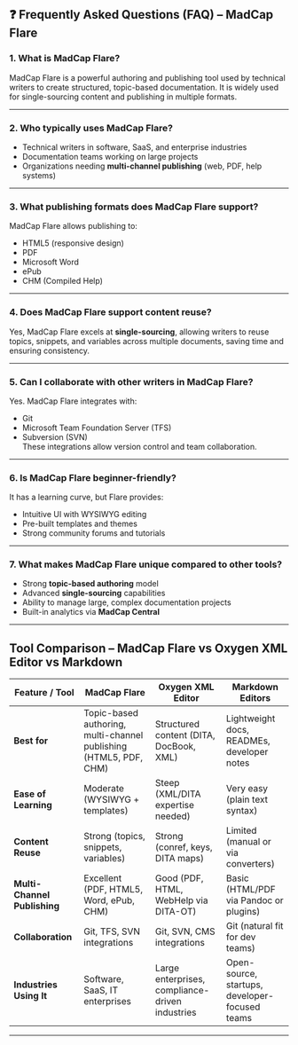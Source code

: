 ## ❓ Frequently Asked Questions (FAQ) – MadCap Flare

### 1. What is MadCap Flare?
MadCap Flare is a powerful authoring and publishing tool used by technical writers to create structured, topic-based documentation. It is widely used for single-sourcing content and publishing in multiple formats.

---

### 2. Who typically uses MadCap Flare?
- Technical writers in software, SaaS, and enterprise industries  
- Documentation teams working on large projects  
- Organizations needing **multi-channel publishing** (web, PDF, help systems)  

---

### 3. What publishing formats does MadCap Flare support?
MadCap Flare allows publishing to:
- HTML5 (responsive design)  
- PDF  
- Microsoft Word  
- ePub  
- CHM (Compiled Help)  

---

### 4. Does MadCap Flare support content reuse?
Yes, MadCap Flare excels at **single-sourcing**, allowing writers to reuse topics, snippets, and variables across multiple documents, saving time and ensuring consistency.

---

### 5. Can I collaborate with other writers in MadCap Flare?
Yes. MadCap Flare integrates with:
- Git  
- Microsoft Team Foundation Server (TFS)  
- Subversion (SVN)  
These integrations allow version control and team collaboration.

---

### 6. Is MadCap Flare beginner-friendly?
It has a learning curve, but Flare provides:
- Intuitive UI with WYSIWYG editing  
- Pre-built templates and themes  
- Strong community forums and tutorials  

---

### 7. What makes MadCap Flare unique compared to other tools?
- Strong **topic-based authoring** model  
- Advanced **single-sourcing** capabilities  
- Ability to manage large, complex documentation projects  
- Built-in analytics via **MadCap Central**  

---

## Tool Comparison – MadCap Flare vs Oxygen XML Editor vs Markdown

| Feature / Tool              | **MadCap Flare** | **Oxygen XML Editor** | **Markdown Editors** |
|------------------------------|------------------|------------------------|-----------------------|
| **Best for**                | Topic-based authoring, multi-channel publishing (HTML5, PDF, CHM) | Structured content (DITA, DocBook, XML) | Lightweight docs, READMEs, developer notes |
| **Ease of Learning**         | Moderate (WYSIWYG + templates) | Steep (XML/DITA expertise needed) | Very easy (plain text syntax) |
| **Content Reuse**            | Strong (topics, snippets, variables) | Strong (conref, keys, DITA maps) | Limited (manual or via converters) |
| **Multi-Channel Publishing** | Excellent (PDF, HTML5, Word, ePub, CHM) | Good (PDF, HTML, WebHelp via DITA-OT) | Basic (HTML/PDF via Pandoc or plugins) |
| **Collaboration**            | Git, TFS, SVN integrations | Git, SVN, CMS integrations | Git (natural fit for dev teams) |
| **Industries Using It**      | Software, SaaS, IT enterprises | Large enterprises, compliance-driven industries | Open-source, startups, developer-focused teams |
---
